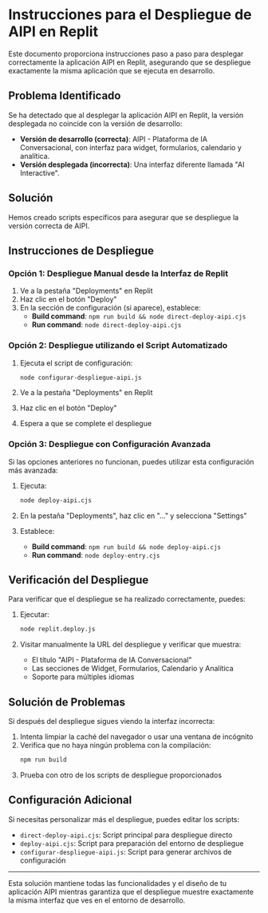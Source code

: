 # Instrucciones para el Despliegue de AIPI en Replit

Este documento proporciona instrucciones paso a paso para desplegar correctamente la aplicación AIPI en Replit, asegurando que se despliegue exactamente la misma aplicación que se ejecuta en desarrollo.

## Problema Identificado

Se ha detectado que al desplegar la aplicación AIPI en Replit, la versión desplegada no coincide con la versión de desarrollo:

- **Versión de desarrollo (correcta)**: AIPI - Plataforma de IA Conversacional, con interfaz para widget, formularios, calendario y analítica.
- **Versión desplegada (incorrecta)**: Una interfaz diferente llamada "AI Interactive".

## Solución

Hemos creado scripts específicos para asegurar que se despliegue la versión correcta de AIPI.

## Instrucciones de Despliegue

### Opción 1: Despliegue Manual desde la Interfaz de Replit

1. Ve a la pestaña "Deployments" en Replit
2. Haz clic en el botón "Deploy"
3. En la sección de configuración (si aparece), establece:
   - **Build command**: `npm run build && node direct-deploy-aipi.cjs`
   - **Run command**: `node direct-deploy-aipi.cjs`

### Opción 2: Despliegue utilizando el Script Automatizado

1. Ejecuta el script de configuración:
   ```bash
   node configurar-despliegue-aipi.js
   ```

2. Ve a la pestaña "Deployments" en Replit
3. Haz clic en el botón "Deploy"
4. Espera a que se complete el despliegue

### Opción 3: Despliegue con Configuración Avanzada

Si las opciones anteriores no funcionan, puedes utilizar esta configuración más avanzada:

1. Ejecuta:
   ```bash
   node deploy-aipi.cjs
   ```

2. En la pestaña "Deployments", haz clic en "..." y selecciona "Settings"
3. Establece:
   - **Build command**: `npm run build && node deploy-aipi.cjs`
   - **Run command**: `node deploy-entry.cjs`

## Verificación del Despliegue

Para verificar que el despliegue se ha realizado correctamente, puedes:

1. Ejecutar:
   ```bash
   node replit.deploy.js
   ```

2. Visitar manualmente la URL del despliegue y verificar que muestra:
   - El título "AIPI - Plataforma de IA Conversacional"
   - Las secciones de Widget, Formularios, Calendario y Analítica
   - Soporte para múltiples idiomas

## Solución de Problemas

Si después del despliegue sigues viendo la interfaz incorrecta:

1. Intenta limpiar la caché del navegador o usar una ventana de incógnito
2. Verifica que no haya ningún problema con la compilación:
   ```bash
   npm run build
   ```
3. Prueba con otro de los scripts de despliegue proporcionados

## Configuración Adicional

Si necesitas personalizar más el despliegue, puedes editar los scripts:

- `direct-deploy-aipi.cjs`: Script principal para despliegue directo
- `deploy-aipi.cjs`: Script para preparación del entorno de despliegue
- `configurar-despliegue-aipi.js`: Script para generar archivos de configuración

---

Esta solución mantiene todas las funcionalidades y el diseño de tu aplicación AIPI mientras garantiza que el despliegue muestre exactamente la misma interfaz que ves en el entorno de desarrollo.
